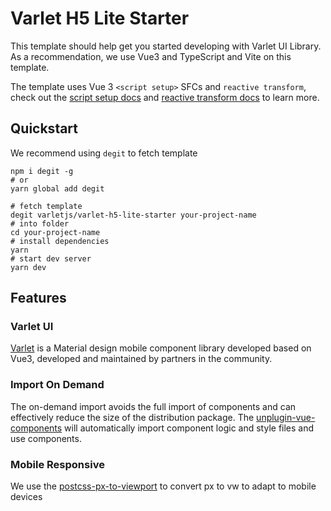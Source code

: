 # Varlet H5 Lite Starter

This template should help get you started developing with Varlet UI Library. 
As a recommendation, we use Vue3 and TypeScript and Vite on this template. 

The template uses Vue 3 `<script setup>` SFCs and `reactive transform`, 
check out the [script setup docs](https://v3.vuejs.org/api/sfc-script-setup.html#sfc-script-setup) and 
[reactive transform docs](https://vuejs.org/guide/extras/reactivity-transform.html) to learn more.

## Quickstart

We recommend using `degit` to fetch template

```shell
npm i degit -g
# or
yarn global add degit
```

```shell
# fetch template
degit varletjs/varlet-h5-lite-starter your-project-name
# into folder
cd your-project-name
# install dependencies
yarn
# start dev server
yarn dev
```

## Features

### Varlet UI

[Varlet](https://varlet.gitee.io/varlet-ui/#/en-US/home) is a Material design mobile component library developed based on Vue3, 
developed and maintained by partners in the community.

### Import On Demand

The on-demand import avoids the full import of components and can effectively reduce the size of the distribution package. 
The [unplugin-vue-components](https://github.com/antfu/unplugin-vue-components) will automatically import component logic and style files and use components.

### Mobile Responsive

We use the [postcss-px-to-viewport](https://github.com/evrone/postcss-px-to-viewport) to convert px to vw to adapt to mobile devices
